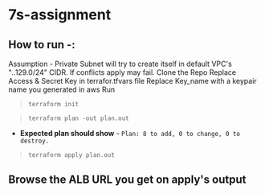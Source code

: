 # 7s-assignment

## How to run -:
Assumption - Private Subnet will try to create itself in default VPC's "*.*.129.0/24" CIDR. If conflicts apply may fail.
Clone the Repo
Replace Access & Secret Key in terrafor.tfvars file
Replace Key_name with a keypair name you generated in aws
Run

  >```terraform init```
  
  >```terraform plan -out plan.out```
  
  *  **Expected plan should show** - ```Plan: 8 to add, 0 to change, 0 to destroy.```
    
  >```terraform apply plan.out```

## Browse the ALB URL you get on apply's output
